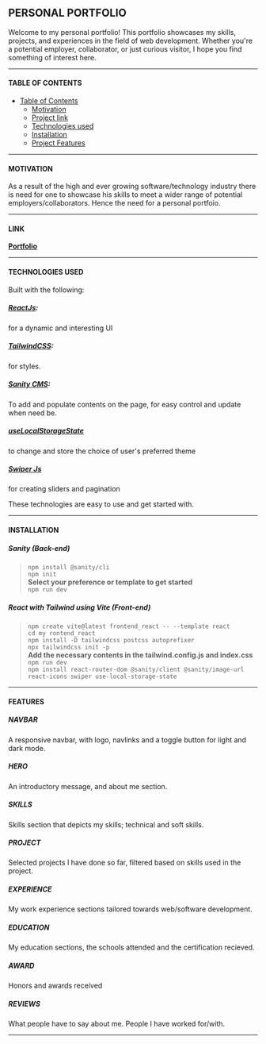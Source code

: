 ## PERSONAL PORTFOLIO

Welcome to my personal portfolio! This portfolio showcases my skills, projects, and experiences in the field of web development. Whether you're a potential employer, collaborator, or just curious visitor, I hope you find something of interest here.

---

#### TABLE OF CONTENTS

- [Table of Contents](#table-of-contents)
  - [Motivation](#motivation)
  - [Project link](#link)
  - [Technologies used](#technologies-used)
  - [Installation](#installation)
  - [Project Features](#features)

---

#### MOTIVATION

As a result of the high and ever growing software/technology industry there is need for one to showcase his skills to meet a wider range of potential employers/collaborators. Hence the need for a personal portfoio.

---

#### LINK

**[Portfolio](https://monye-jude.netlify.app)**

---

#### TECHNOLOGIES USED

Built with the following:

##### [ReactJs](https://react.dev):

for a dynamic and interesting UI

##### [TailwindCSS](https://tailwindcss.com):

for styles.

##### [Sanity CMS](https://sanity.io):

To add and populate contents on the page, for easy control and update when need be.

##### [useLocalStorageState](https://www.npmjs.com/package/use-local-storage-state)

to change and store the choice of user's preferred theme

##### [Swiper Js](https://www.swiperjs.com/)

for creating sliders and pagination

These technologies are easy to use and get started with.

---

#### INSTALLATION

##### Sanity (Back-end)

> `npm install @sanity/cli` <br> `npm init` <br> **Select your preference or template to get started** <br> `npm run dev`

##### React with Tailwind using Vite (Front-end)

> `npm create vite@latest frontend_react -- --template react` <br> `cd my rontend_react` <br> `npm install -D tailwindcss postcss autoprefixer` <br> `npx tailwindcss init -p` <br> **Add the necessary contents in the tailwind.config.js and index.css** <br> `npm run dev` <br> `npm install react-router-dom @sanity/client @sanity/image-url react-icons swiper use-local-storage-state `

---

#### FEATURES

##### NAVBAR

A responsive navbar, with logo, navlinks and a toggle button for light and dark mode.

##### HERO

An introductory message, and about me section.

##### SKILLS

Skills section that depicts my skills; technical and soft skills.

##### PROJECT

Selected projects I have done so far, filtered based on skills used in the project.

##### EXPERIENCE

My work experience sections tailored towards web/software development.

##### EDUCATION

My education sections, the schools attended and the certification recieved.

##### AWARD

Honors and awards received

##### REVIEWS

What people have to say about me. People I have worked for/with.

---
